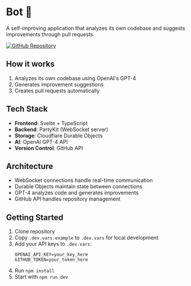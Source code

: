 # Bot 🤖

A self-improving application that analyzes its own codebase and suggests improvements through pull requests.

[![GitHub Repository](https://img.shields.io/badge/GitHub-Repository-blue.svg)](https://github.com/acoyfellow/bot)


## How it works

1. Analyzes its own codebase using OpenAI's GPT-4
2. Generates improvement suggestions
3. Creates pull requests automatically

## Tech Stack

- **Frontend**: Svelte + TypeScript
- **Backend**: PartyKit (WebSocket server)
- **Storage**: Cloudflare Durable Objects
- **AI**: OpenAI GPT-4 API
- **Version Control**: GitHub API

## Architecture

- WebSocket connections handle real-time communication
- Durable Objects maintain state between connections
- GPT-4 analyzes code and generates improvements
- GitHub API handles repository management

## Getting Started

1. Clone repository
2. Copy `.dev.vars.example` to `.dev.vars` for local development
3. Add your API keys to `.dev.vars`:
   ```
   OPENAI_API_KEY=your_key_here
   GITHUB_TOKEN=your_token_here
   ```
4. Run `npm install`
5. Start with `npm run dev`

